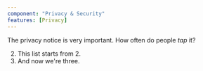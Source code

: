 ```yaml
---
component: "Privacy & Security"
features: [Privacy]
---
```


The privacy notice is very important. How often do people _tap_ it?

2. This list starts from 2.
3. And now we're three.
